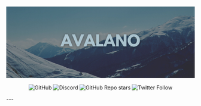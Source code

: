 <p align="center">
<img src="./avalanocover.png" />
</p>
<p align="center">
    <img alt="GitHub" src="https://img.shields.io/github/license/avalano/avalano-overview">
    <img alt="Discord" src="https://img.shields.io/discord/961241590452613163">
	<img alt="GitHub Repo stars" src="https://img.shields.io/github/stars/eludadev/css-docs?style=social">
    <img alt="Twitter Follow" src="https://img.shields.io/twitter/follow/eludadev?style=social">
</p>
---
